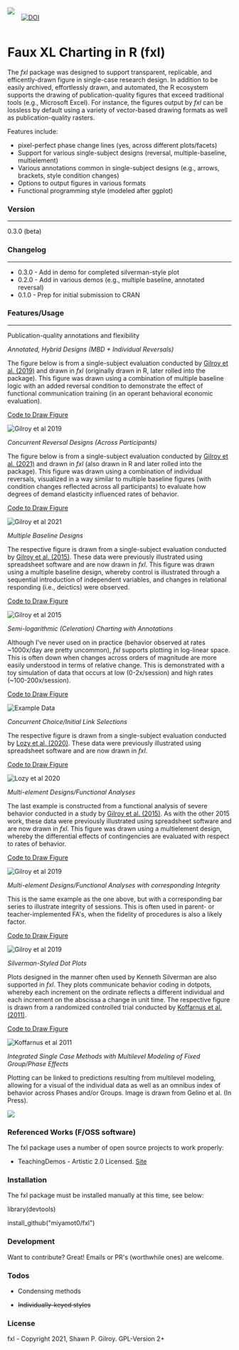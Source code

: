 
<div align="center" style="display: flex; flex-direction: row; column-gap: 15px;">

<a href="https://codecov.io/gh/miyamot0/fxl" >
<img src="https://codecov.io/gh/miyamot0/fxl/branch/main/graph/badge.svg?token=V02KN70O3V"/>
</a>

[![DOI](https://zenodo.org/badge/357648823.svg)](https://zenodo.org/badge/latestdoi/357648823)

</div>

# Faux XL Charting in R (fxl)

The *fxl* package was designed to support transparent, replicable, and efficently-drawn figure in single-case research design. In addition to be easily archived, effortlessly drawn, and automated, the R ecosystem supports the drawing of publication-quality figures that exceed traditional tools (e.g., Microsoft Excel). For instance, the figures output by *fxl* can be lossless by default using a variety of vector-based drawing formats as well as publication-quality rasters.

Features include:

-   pixel-perfect phase change lines (yes, across different plots/facets)
-   Support for various single-subject designs (reversal, multiple-baseline, multielement)
-   Various annotations common in single-subject designs (e.g., arrows, brackets, style condition changes)
-   Options to output figures in various formats
-   Functional programming style (modeled after ggplot)

### Version

------------------------------------------------------------------------

0.3.0 (beta)

### Changelog

------------------------------------------------------------------------

-   0.3.0 - Add in demo for completed silverman-style plot
-   0.2.0 - Add in various demos (e.g., multiple baseline, annotated reversal)
-   0.1.0 - Prep for initial submission to CRAN

### Features/Usage

------------------------------------------------------------------------

Publication-quality annotations and flexibility

*Annotated, Hybrid Designs (MBD + Individual Reversals)*

The figure below is from a single-subject evaluation conducted by [Gilroy et al. (2019)](https://doi.org/10.1080/17518423.2019.1646342) and drawn in *fxl* (originally drawn in R, later rolled into the package). This figure was drawn using a combination of multiple baseline logic with an added reversal condition to demonstrate the effect of functional communication training (in an operant behavioral economic evaluation).

[Code to Draw Figure](https://github.com/miyamot0/fxl/blob/main/demo/annotatedplot.R)

![Gilroy et al 2019](https://github.com/miyamot0/fxl/blob/main/man/figures/annotatedfigure2.svg?raw=true)

*Concurrent Reversal Designs (Across Participants)*

The figure below is from a single-subject evaluation conducted by [Gilroy et al. (2021)](https://doi.org/10.1002/jaba.826) and drawn in *fxl* (also drawn in R and later rolled into the package). This figure was drawn using a combination of individual reversals, visualized in a way similar to multiple baseline figures (with condition changes reflected across all participants) to evaluate how degrees of demand elasticity influenced rates of behavior.

[Code to Draw Figure](https://github.com/miyamot0/fxl/blob/main/demo/concurrentplot.R)

![Gilroy et al 2021](https://github.com/miyamot0/fxl/blob/main/man/figures/concurrentfigure.svg?raw=true)

*Multiple Baseline Designs*

The respective figure is drawn from a single-subject evaluation conducted by [Gilroy et al. (2015)](https://doi.org/10.1016/j.rasd.2015.04.004). These data were previously illustrated using spreadsheet software and are now drawn in *fxl*. This figure was drawn using a multiple baseline design, whereby control is illustrated through a sequential introduction of independent variables, and changes in relational responding (i.e., deictics) were observed.

[Code to Draw Figure](https://github.com/miyamot0/fxl/blob/main/demo/multiplebaselineplot.R)

![Gilroy et al 2015](https://github.com/miyamot0/fxl/blob/main/man/figures/multiplebaselinefigure.svg?raw=true)

*Semi-logarithmic (Celeration) Charting with Annotations*

Although I've never used on in practice (behavior observed at rates \~1000x/day are pretty uncommon), *fxl* supports plotting in log-linear space. This is often down when changes across orders of magnitude are more easily understood in terms of relative change. This is demonstrated with a toy simulation of data that occurs at low (0-2x/session) and high rates (\~100-200x/session).

[Code to Draw Figure](https://github.com/miyamot0/fxl/blob/main/demo/semilogplot.R)

![Example Data](https://github.com/miyamot0/fxl/blob/main/man/figures/semilogfigure.svg?raw=true)

*Concurrent Choice/Initial Link Selections*

The respective figure is drawn from a single-subject evaluation conducted by [Lozy et al. (2020)](https://doi.org/10.1002/jaba.677). These data were previously illustrated using spreadsheet software and are now drawn in *fxl*.

[Code to Draw Figure](https://github.com/miyamot0/fxl/blob/main/demo/cumulativeplot.R)

![Lozy et al 2020](https://github.com/miyamot0/fxl/blob/main/man/figures/cumulativefigure.svg?raw=true)

*Multi-element Designs/Functional Analyses*

The last example is constructed from a functional analysis of severe behavior conducted in a study by [Gilroy et al. (2015)](https://doi.org/10.1016/j.rasd.2015.04.004). As with the other 2015 work, these data were previously illustrated using spreadsheet software and are now drawn in *fxl*. This figure was drawn using a multielement design, whereby the differential effects of contingencies are evaluated with respect to rates of behavior.

[Code to Draw Figure](https://github.com/miyamot0/fxl/blob/main/demo/faplot.R)

![Gilroy et al 2019](https://github.com/miyamot0/fxl/blob/main/man/figures/fafigure.svg?raw=true)

*Multi-element Designs/Functional Analyses with corresponding Integrity*

This is the same example as the one above, but with a corresponding bar series to illustrate integrity of sessions. This is often used in parent- or teacher-implemented FA's, when the fidelity of procedures is also a likely factor.

[Code to Draw Figure](https://github.com/miyamot0/fxl/blob/main/demo/faplotintegrity.R)

![Gilroy et al 2019](https://github.com/miyamot0/fxl/blob/main/man/figures/fafigureintegrity.svg?raw=true)

*Silverman-Styled Dot Plots*

Plots designed in the manner often used by Kenneth Silverman are also supported in *fxl*. They plots communicate behavior coding in dotpots, whereby each increment on the ordinate reflects a different individual and each increment on the abscissa a change in unit time. The respective figure is drawn from a randomized controlled trial conducted by [Koffarnus et al. (2011)](https://doi.org/10.1093/alcalc/agr057).

[Code to Draw Figure](https://github.com/miyamot0/fxl/blob/main/demo/silvermanplot.R)

![Koffarnus et al 2011](https://github.com/miyamot0/fxl/blob/main/man/figures/silvermanplot.svg?raw=true)

*Integrated Single Case Methods with Multilevel Modeling of Fixed Group/Phase Effects*

Plotting can be linked to predictions resulting from multilevel modeling, allowing for a visual of the individual data as well as an omnibus index of behavior across Phases and/or Groups. Image is drawn from Gelino et al. (In Press).

![](man/figures/cigarettepolicy.svg)

### Referenced Works (F/OSS software)

The fxl package uses a number of open source projects to work properly:

-   TeachingDemos - Artistic 2.0 Licensed. [Site](https://cran.r-project.org/web/packages/TeachingDemos/index.html)

### Installation

The fxl package must be installed manually at this time, see below:

library(devtools)

install_github("miyamot0/fxl")

### Development

Want to contribute? Great! Emails or PR's (worthwhile ones) are welcome.

### Todos

-   Condensing methods

-   ~~Individually-keyed styles~~

### License

fxl - Copyright 2021, Shawn P. Gilroy. GPL-Version 2+
